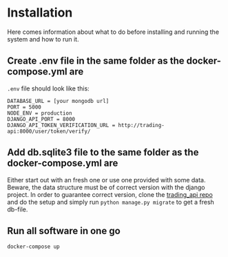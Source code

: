 # Installation

Here comes information about what to do before installing and running the system and how to run it.

## Create .env file in the same folder as the docker-compose.yml are 

`.env` file should look like this:

```env
DATABASE_URL = [your mongodb url]
PORT = 5000
NODE_ENV = production
DJANGO_API_PORT = 8000
DJANGO_API_TOKEN_VERIFICATION_URL = http://trading-api:8000/user/token/verify/
```

## Add db.sqlite3 file to the same folder as the docker-compose.yml are

Either start out with an fresh one or use one provided with some data. Beware, the data structure must be of correct version with the django project. In order to guarantee correct version, clone the [trading_api repo](https://github.com/M7011E-django-unchained/trading_api) and do the setup and simply run `python manage.py migrate` to get a fresh db-file.

## Run all software in one go

`docker-compose up`
